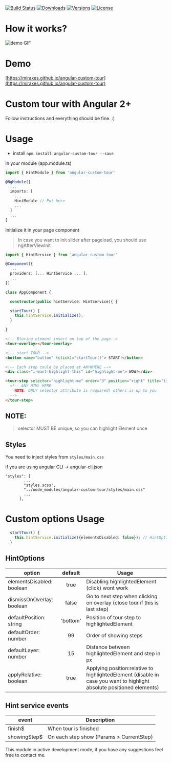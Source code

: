 [![Build Status](https://img.shields.io/travis/miraxes/angular-custom-tour.svg?style=flat-square)](https://travis-ci.org/miraxes/angular-custom-tour)
[![Downloads](https://img.shields.io/npm/dt/angular-custom-tour.svg?style=flat-square)](https://www.npmjs.com/package/angular-custom-tour)
[![Versions](https://img.shields.io/npm/v/angular-custom-tour.svg?style=flat-square)]()
[![License](https://img.shields.io/npm/l/angular-custom-tour.svg?style=flat-square)]()

# How it works?

![demo GIF](/demo.gif)

# Demo
[https://miraxes.github.io/angular-custom-tour](https://miraxes.github.io/angular-custom-tour)


# Custom tour with Angular 2+

Follow instructions and everything should be fine. :)

# Usage

  * install `npm install angular-custom-tour --save`

In your module (app.module.ts)
  ```typescript
  import { HintModule } from 'angular-custom-tour'

  @NgModule({
    ...
    imports: [
      ...
      HintModule // Put here
      ...
    ]
    ...
  ]
  ```
Initialize it in your page component

> In case you want to init slider after pageload, you should use ngAfterViewInit
  ```typescript
  import { HintService } from 'angular-custom-tour'

  @Component({
    ...
    providers: [... HintService ... ],
    ...
  })

  class AppComponent {

    constructor(public hintService: HintService){ }

    startTour() {
      this.hintService.initialize();
    }

  }
  ```

  ```html
  <!-- Bluring element insert on top of the page-->
  <tour-overlay></tour-overlay>

  <!-- start TOUR -->
  <button name="button" (click)="startTour()"> START!</button>

  <!-- Each step could be placed at ANYWHERE -->
  <div class="i-want-highlight-this" id="highlight-me"> WOW!</div>

  <tour-step selector="highlight-me" order="3" position="right" title="title string" (nextEventEmitter)="onNext()" (prevEventEmitter)="onPrev()" (exitEventEmitter)="onExit()">
    <!-- ANY HTML HERE
      NOTE: ONLY selector attribute is required! others is up to you
    -->
  </tour-step>
  ```
  ## NOTE:

  > selector MUST BE unique, so you can highlight Element once

## Styles

You need to inject styles from `styles/main.css`

if you are using  angular CLI -> angular-cli.json
```
"styles": [
        ...
        "styles.scss",
        "../node_modules/angular-custom-tour/styles/main.css"
        ...
      ],
```


# Custom options Usage

```typescript
  startTour() {
    this.hintService.initialize({elementsDisabled: false}); // HintOptions
  }
```

## HintOptions

| option                     | default   | Usage  |
| -------------------------- |:---------:| ------ |
| elementsDisabled: boolean  | true      | Disabling highlightedElement (click) wont work|
| dismissOnOverlay: boolean  | false     | Go to next step when clicking on overlay (close tour if this is last step)|
| defaultPosition: string    | 'bottom'  | Position of tour step to highlightedElement |
| defaultOrder: number       | 99        | Order of showing steps |
| defaultLayer: number       | 15        | Distance between highlightedElement and step in px |
| applyRelative: boolean     | true      | Applying position:relative to highlightedElement (disable in case you want to highlight absolute positioned elements) |


##  Hint service events

| event         | Description  |
| ------------- | ------------ |
| finish$       | When tour is finished |
| showingStep$  | On each step show (Params > CurrentStep) |


This module in active development mode, if you have any suggestions feel free to contact me.

